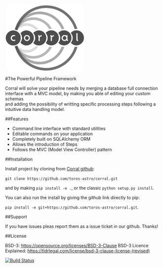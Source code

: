 <img src='./docs/logo_corral.jpg' alt='Corral' width=260/>

#The Powerful Pipeline Framework

Corral will solve your pipeline needs by merging a database full connection  
interface with a MVC model, by making you able of editing your custom schemas  
and adding the possibility of writting specific processing steps following a  
intuitive data handling model.

##Features

* Command line interface with standard utilities
* Editable commands on your application
* Completely built on SQLAlchemy ORM
* Allows the introduction of Steps
* Follows the MVC (Model View Controller) pattern

##Installation

Install project by cloning from [Corral github](https://github.com/toros-astro/corral.git):  

```git clone https://github.com/toros-astro/corral.git``` 

and by making `pip install -e .`, or the classic `python setup.py install`. 

You can also run the install by giving the github link directly to pip:  

```pip install -e git+https://github.com/toros-astro/corral.git```.

##Support

If you have issues pleas report them as a issue ticket in our github. Thanks!

##License

BSD-3: https://opensource.org/licenses/BSD-3-Clause
BSD-3 Licence Explained: https://tldrlegal.com/license/bsd-3-clause-license-(revised)

[![Build Status](https://travis-ci.org/toros-astro/corral.svg?branch=master)](https://travis-ci.org/toros-astro/corral)
